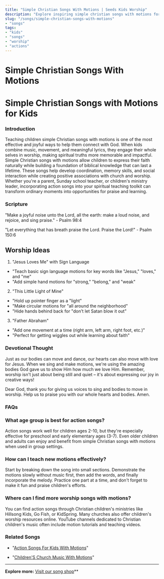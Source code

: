 ```yaml
---
title: "Simple Christian Songs With Motions | Seeds Kids Worship"
description: "Explore inspiring simple christian songs with motions for children's worship and faith development. Biblical music resources for families and ministry."
slug: "/songs/simple-christian-songs-with-motions"
- "songs"
tags:
- "kids"
- "songs"
- "worship"
- "actions"
---
```


# Simple Christian Songs With Motions

# Simple Christian Songs with Motions for Kids

### Introduction
Teaching children simple Christian songs with motions is one of the most effective and joyful ways to help them connect with God. When kids combine music, movement, and meaningful lyrics, they engage their whole selves in worship, making spiritual truths more memorable and impactful. Simple Christian songs with motions allow children to express their faith naturally while building a foundation of biblical knowledge that can last a lifetime. These songs help develop coordination, memory skills, and social interaction while creating positive associations with church and worship. Whether you're a parent, Sunday school teacher, or children's ministry leader, incorporating action songs into your spiritual teaching toolkit can transform ordinary moments into opportunities for praise and learning.

### Scripture
"Make a joyful noise unto the Lord, all the earth: make a loud noise, and rejoice, and sing praise." - Psalm 98:4

"Let everything that has breath praise the Lord. Praise the Lord!" - Psalm 150:6

## Worship Ideas
1. "Jesus Loves Me" with Sign Language
- "Teach basic sign language motions for key words like "Jesus," "loves," and "me"
- "Add simple hand motions for "strong," "belong," and "weak"

2. "This Little Light of Mine"
- "Hold up pointer finger as a "light"
- "Make circular motions for "all around the neighborhood"
- "Hide hands behind back for "don't let Satan blow it out"

3. "Father Abraham"
- "Add one movement at a time (right arm, left arm, right foot, etc.)"
- "Perfect for getting wiggles out while learning about faith"

### Devotional Thought
Just as our bodies can move and dance, our hearts can also move with love for Jesus. When we sing and make motions, we're using the amazing bodies God gave us to show Him how much we love Him. Remember, worship isn't just about being still and quiet – it's about expressing our joy in creative ways! 

Dear God, thank you for giving us voices to sing and bodies to move in worship. Help us to praise you with our whole hearts and bodies. Amen.

### FAQs

### What age group is best for action songs?
Action songs work well for children ages 2-10, but they're especially effective for preschool and early elementary ages (3-7). Even older children and adults can enjoy and benefit from simple Christian songs with motions when used in group settings.

### How can I teach new motions effectively?
Start by breaking down the song into small sections. Demonstrate the motions slowly without music first, then add the words, and finally incorporate the melody. Practice one part at a time, and don't forget to make it fun and praise children's efforts.

### Where can I find more worship songs with motions?
You can find action songs through Christian children's ministries like Hillsong Kids, Go Fish, or KidSpring. Many churches also offer children's worship resources online. YouTube channels dedicated to Christian children's music often include motion tutorials and teaching videos.

### Related Songs

- "[Action Songs For Kids With Motions](/songs/action-songs-for-kids-with-motions/)"

- "[Children'S Church Music With Motions](/songs/children-s-church-music-with-motions/)"

---

**Explore more:** [Visit our song shop](https://seedskidsworship.com/shop)**

<!-- Schema Markup -->
<script type="application/ld+json">
{
  "@context": "https://schema.org",
  "@type": "MusicRecording",
  "name": "Simple Christian Songs With Motions",
  "byArtist": {
    "@type": "MusicGroup",
    "name": "Seeds Kids Worship"
  },
  "isFamilyFriendly": true,
  "url": "https://seedskidsworship.com/songs/simple-christian-songs-with-motions/"
}
</script>